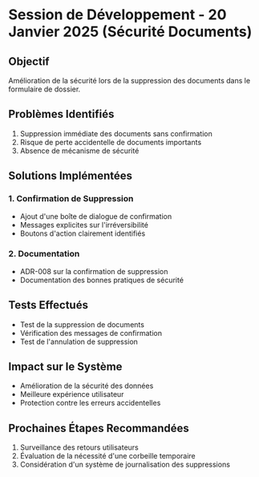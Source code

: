 # Session de Développement - 20 Janvier 2025 (Sécurité Documents)

## Objectif
Amélioration de la sécurité lors de la suppression des documents dans le formulaire de dossier.

## Problèmes Identifiés
1. Suppression immédiate des documents sans confirmation
2. Risque de perte accidentelle de documents importants
3. Absence de mécanisme de sécurité

## Solutions Implémentées

### 1. Confirmation de Suppression
- Ajout d'une boîte de dialogue de confirmation
- Messages explicites sur l'irréversibilité
- Boutons d'action clairement identifiés

### 2. Documentation
- ADR-008 sur la confirmation de suppression
- Documentation des bonnes pratiques de sécurité

## Tests Effectués
- Test de la suppression de documents
- Vérification des messages de confirmation
- Test de l'annulation de suppression

## Impact sur le Système
- Amélioration de la sécurité des données
- Meilleure expérience utilisateur
- Protection contre les erreurs accidentelles

## Prochaines Étapes Recommandées
1. Surveillance des retours utilisateurs
2. Évaluation de la nécessité d'une corbeille temporaire
3. Considération d'un système de journalisation des suppressions
